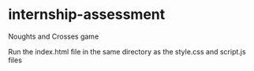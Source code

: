 # internship-assessment
Noughts and Crosses game

Run the index.html file in the same directory as the style.css and script.js files
